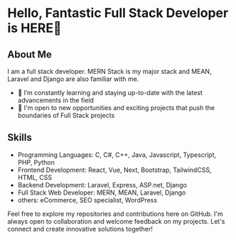 
# Hello, Fantastic Full Stack Developer is HERE👋

## About Me
I am a full stack developer.
MERN Stack is my major stack and MEAN, Laravel and Django are also familiar with me.

- 🌱 I’m constantly learning and staying up-to-date with the latest advancements in the field
- 💼 I'm open to new opportunities and exciting projects that push the boundaries of Full Stack projects

## Skills
- Programming Languages: C, C#, C++, Java, Javascript, Typescript, PHP, Python
- Frontend Development: React, Vue, Next, Bootstrap, TailwindCSS, HTML, CSS
- Backend Development: Laravel, Express, ASP.net, Django
- Full Stack Web Developer: MERN, MEAN, Laravel, Django
- others: eCommerce, SEO specialist, WordPress

Feel free to explore my repositories and contributions here on GitHub. I'm always open to collaboration and welcome feedback on my projects. Let's connect and create innovative solutions together!

